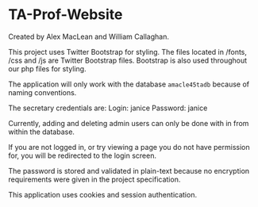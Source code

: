 # TA-Prof-Website
Created by Alex MacLean and William Callaghan.

This project uses Twitter Bootstrap for styling. The files located in /fonts, /css and /js
are Twitter Bootstrap files. Bootstrap is also used throughout our php files for styling.

The application will only work with the database `amacle45tadb` because of naming conventions.

The secretary credentials are:
Login: janice
Password: janice

Currently, adding and deleting admin users can only be done with in from within the database.

If you are not logged in, or try viewing a page you do not have permission for, you will be
redirected to the login screen.

The password is stored and validated in plain-text because no encryption requirements were given
in the project specification.

This application uses cookies and session authentication.
